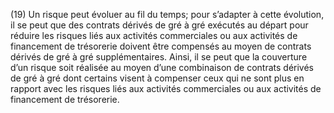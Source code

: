 (19) Un risque peut évoluer au fil du temps; pour s’adapter à cette évolution, il se peut que des contrats dérivés de gré à gré exécutés au départ pour réduire les risques liés aux activités commerciales ou aux activités de financement de trésorerie doivent être compensés au moyen de contrats dérivés de gré à gré supplémentaires. Ainsi, il se peut que la couverture d’un risque soit réalisée au moyen d’une combinaison de contrats dérivés de gré à gré dont certains visent à compenser ceux qui ne sont plus en rapport avec les risques liés aux activités commerciales ou aux activités de financement de trésorerie.